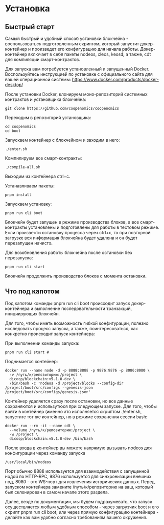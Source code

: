 # Установка

## Быстрый старт
Самый быстрый и удобный способ установки блокчейна - воспользоваться подготовленным скриптом, который запустит докер-контейнер и произведет его конфигурацию для начала работы. Докер-контейнер включает в себя пакеты nodeos, cleos, keosd, а также, cdt для компиляции смарт-контрактов.  

Для запуска вам потребуется установленный и запущенный Docker. Воспользуйтесь инструкцией по установке с официального сайта для вашей операционной системы: https://www.docker.com/products/docker-desktop/

После установки Docker, клонируем моно-репозиторий системных контрактов и установщика блокчейна:

``` { .bash .copy .annotate } 
git clone https://github.com/coopenomics/coopenomics
``` 


Переходим в репозиторий установщика:

``` { .bash .copy .annotate}
cd coopenomics
cd boot
```

Запускаем контейнер с блокчейном и заходим в него:
``` { .bash .copy .annotate}
./enter.sh
```

Компилируем все смарт-контракты:
``` { .bash .copy .annotate}
./compile-all.sh
```

Выходим из контейнера ctrl+c.

Устанавливаем пакеты:
``` { .bash .copy .annotate}
pnpm install
```

Запускаем установку: 
``` { .bash .copy .annotate}
pnpm run cli boot
```

Блокчейн будет запущен в режиме производства блоков, а все смарт-контракты установлены и подготовлены для работы в тестовом режиме. Если произвести остановку процесса через ctrl+c, то при повторной загрузке вся информация блокчейна будет удалена и он будет перезапущен начисто. 

Для возобновления работы блокчейна после остановки без перезапуска:

``` { .bash .copy .annotate}
pnpm run cli start
```

Блокчейн продолжить производство блоков с момента остановки. 

## Что под капотом

Под капотом команды pnpm run cli boot происходит запуск докер-контейнера и выполнение последовательности транзакций, инициирующих блокчейн. 

Для того, чтобы иметь возможность гибкой конфигурации, полезно исследовать процесс запуска, а также, поинтересоваться, как конкретно происходит запуск контейнера:

При выполнении команды запуска:
``` { .bash .copy .annotate}
pnpm run cli start #
```

Поднимается контейнер:
``` { .bash .copy .annotate} 
docker run --name node -d -p 8888:8888 -p 9876:9876 -p 8080:8080 \
  -v /путь/к/репозиторию:/project \
  dicoop/blockchain:v5.1.0-dev \
  /bin/bash -c 'nodeos -d /project/blocks --config-dir /project/boot/src/configs --genesis-json /project/boot/src/configs/genesis.json'
```

Контейнер удаляется сразу после остановки, но все данные сохраняются и использутюся при следующем запуске. Для того, чтобы войти в контейнер (именно это исполняется скриптом ./enter.sh, запустите тот же контейнер, но в режиме сохранения сессии bash:

```  { .bash .copy .annotate} 
docker run --rm -it --name cdt \
  --volume /путь/к/репозиторию:/project \
  -w /project \
  dicoop/blockchain:v5.1.0-dev /bin/bash
```
После входа в контейнер вы можете напрямую вызывать nodeos для конфигурации через команду запуска

```
/usr/local/bin/nodeos
```

Порт обычно 8888 используется для взаимодействия с запущенной нодой по HTTP-RPC, 9876 используется для синхронизации внешних нод, 8080 - это WS-порт для извлечения исторических данных. Перед запуском контейнера замените /путь/к/репозиторию на ваш, который был склонирован в самом начале этого раздела.  

Далее, везде по документации, мы будем подразумевать, что запуск осуществляется любым удобным способом - через загрузчик boot и его скрипт pnpm run cli boot, или через прямую конфигурацию контейнера - делайте как вам удобно согласно требованиям вашего окружения. 

